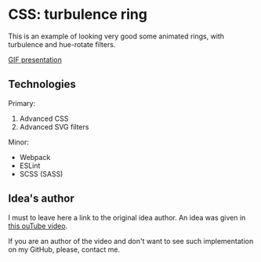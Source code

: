 # CSS: turbulence ring

This is an example of looking very good some animated rings, with turbulence and hue-rotate filters.

[GIF presentation](https://i.imgur.com/AE0p8qL.gif)

## Technologies
Primary:
 1. Advanced CSS
 2. Advanced SVG filters

Minor:
 - Webpack
 - ESLint
 - SCSS (SASS)

## Idea's author

I must to leave here a link to the original idea author. An idea was given in [this ouTube video](https://www.youtube.com/watch?v=avo71iW9mI4).

If you are an author of the video and don't want to see such implementation on my GitHub, please, contact me.
